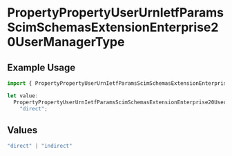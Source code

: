 # PropertyPropertyUserUrnIetfParamsScimSchemasExtensionEnterprise20UserManagerType

## Example Usage

```typescript
import { PropertyPropertyUserUrnIetfParamsScimSchemasExtensionEnterprise20UserManagerType } from "@unified-api/typescript-sdk/sdk/models/shared";

let value:
  PropertyPropertyUserUrnIetfParamsScimSchemasExtensionEnterprise20UserManagerType =
    "direct";
```

## Values

```typescript
"direct" | "indirect"
```